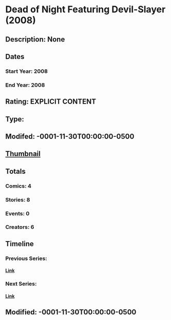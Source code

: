 # Dead of Night Featuring Devil-Slayer (2008)
## Description: None
## Dates
### Start Year: 2008
### End Year: 2008
## Rating: EXPLICIT CONTENT
## Type: 
## Modifed: -0001-11-30T00:00:00-0500
## [Thumbnail](http://i.annihil.us/u/prod/marvel/i/mg/f/10/4bb716efc1de2.jpg)
## Totals
### Comics: 4
### Stories: 8
### Events: 0
### Creators: 6
## Timeline
### Previous Series: 
#### [Link]()
### Next Series: 
#### [Link]()
## Modified: -0001-11-30T00:00:00-0500